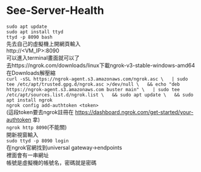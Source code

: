 # See-Server-Health
`sudo apt update`  
`sudo apt install ttyd`  
`ttyd -p 8090 bash`  
先去自己的虛擬機上開網頁輸入  
http://<VM_IP>:8090  
可以進入terminal畫面就可以了  
去https://ngrok.com/downloads/linux下載ngrok-v3-stable-windows-amd64  
在Downloads解壓縮  
`curl -sSL https://ngrok-agent.s3.amazonaws.com/ngrok.asc \  
  | sudo tee /etc/apt/trusted.gpg.d/ngrok.asc >/dev/null \  
  && echo "deb https://ngrok-agent.s3.amazonaws.com buster main" \  
  | sudo tee /etc/apt/sources.list.d/ngrok.list \  
  && sudo apt update \  
  && sudo apt install ngrok`   
`ngrok config add-authtoken <token>`  
(這段token要去ngrok註冊在 https://dashboard.ngrok.com/get-started/your-authtoken 拿)  
`ngrok http 8090`(不能關)  
開新視窗輸入  
`sudo ttyd -p 8090 login`  
在ngrok官網找到universal gateway->endpoints  
裡面會有一串網址  
帳號是虛擬機的帳號名，密碼就是密碼  
